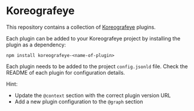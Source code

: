 # Koreografeye 

This repository contains a collection of [Koreografeye](https://github.com/eyereasoner/Koreografeye) plugins.

Each plugin can be added to your Koreografeye project by installing the plugin as a
dependency:

```
npm install koreografeye-<name-of-plugin>
```

Each plugin needs to be added to the project `config.jsonld` file. Check the README
of each plugin for configuration details.

Hint:

- Update the `@context` section with the correct plugin version URL
- Add a new plugin configuration to the `@graph` section